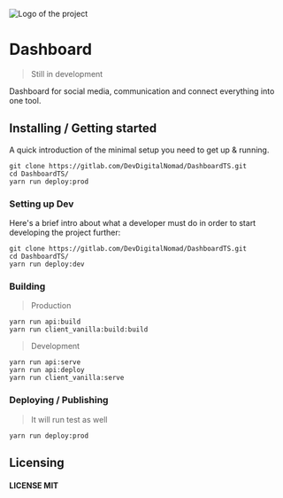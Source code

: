 ![Logo of the project](https://wallpapers.wallhaven.cc/wallpapers/full/wallhaven-489361.png)

# Dashboard

> Still in development

Dashboard for social media, communication and connect everything into one tool.

## Installing / Getting started

A quick introduction of the minimal setup you need to get up &
running.

```shell
git clone https://gitlab.com/DevDigitalNomad/DashboardTS.git
cd DashboardTS/
yarn run deploy:prod
```

### Setting up Dev

Here's a brief intro about what a developer must do in order to start developing the project further:

```shell
git clone https://gitlab.com/DevDigitalNomad/DashboardTS.git
cd DashboardTS/
yarn run deploy:dev
```

### Building

> Production

```shell
yarn run api:build
yarn run client_vanilla:build:build
```
> Development

```shell
yarn run api:serve
yarn run api:deploy
yarn run client_vanilla:serve
```

### Deploying / Publishing
> It will run test as well
```shell
yarn run deploy:prod
```

## Licensing

#### LICENSE MIT
